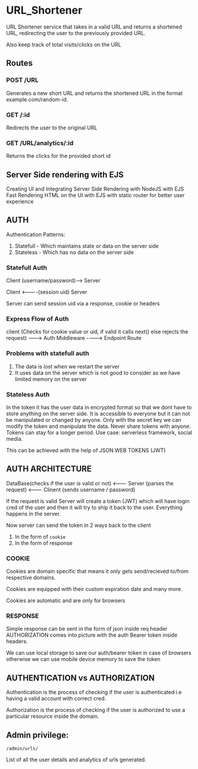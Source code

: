 # URL_Shortener

URL Shortener service that takes in a valid URL and returns a shortened URL, redirecting the user to the previously provided URL. 

Also keep track of total visits/clicks on the URL

## Routes 

### POST /URL  
Generates a new short URL and returns the shortened URL in the format example.com/random-id.

### GET /:id 
Redirects the user to the original URL

### GET /URL/analytics/:id
Returns the clicks for the provided short id

## Server Side rendering with EJS
Creating UI and Integrating Server Side Rendering with NodeJS with EJS
Fast Rendering HTML on the UI with EJS with static router for better user experience

## AUTH

Authentication Patterns:
1. Statefull - Which maintains state or data on the server side
2. Stateless - Which has no data on the server side

### Statefull Auth

Client (username/password)--> Server

Client <----(session uid) Server

Server can send session uid via a response, cookie or headers

### Express Flow of Auth


client (Checks for cookie value or uid, if valid it calls next() else rejects the request) ---> Auth Middleware ----> Endpoint Route

### Problems with statefull auth

1. The data is lost when we restart the server
2. It uses data on the server which is not good to consider as we have limited memory on the server

### Stateless Auth

In the token it has the user data in encrypted format so that we dont have to store anything on the server side. It is accessible to everyone but it can not be manipulated or changed by anyone. Only with the secret key we can modify the token and manipulate the data. Never share tokens with anyone. Tokens can stay for a longer period. Use case: serverless framework, social media.

This can be achieved with the help of JSON WEB TOKENS (JWT)

## AUTH ARCHITECTURE

DataBase(checks if the user is valid or not)  <---  Server (parses the request)  <--- Clinent (sends username / password)

If the request is valid Server will create a token (JWT) which will have login cred of the user and then it will try to ship it back to the user. Everything happens in the server.

Now server can send the token in 2 ways back to the client
 1. In the form of `cookie`
 2. In the form of response

### COOKIE

Cookies are domain specific that means it only gets send/recieved to/from respective domains.

Cookies are equipped with their custom expiration date and many more.

Cookies are automatic and are only for browsers

### RESPONSE

Simple response can be sent in the form of json inside req header
AUTHORIZATION comes into picture with the auth Bearer token inside headers.

We can use local storage to save our auth/bearer token in case of browsers otherwise we can use mobile device memory to save the token

## AUTHENTICATION vs AUTHORIZATION

Authentication is the process of checking if the user is authenticated i.e having a valid account with correct cred.

Authorization is the process of checking if the user is authorized to use a particular resource inside the domain.

## Admin privilege:

`/admin/urls/`

List of all the user details and analytics of urls generated.